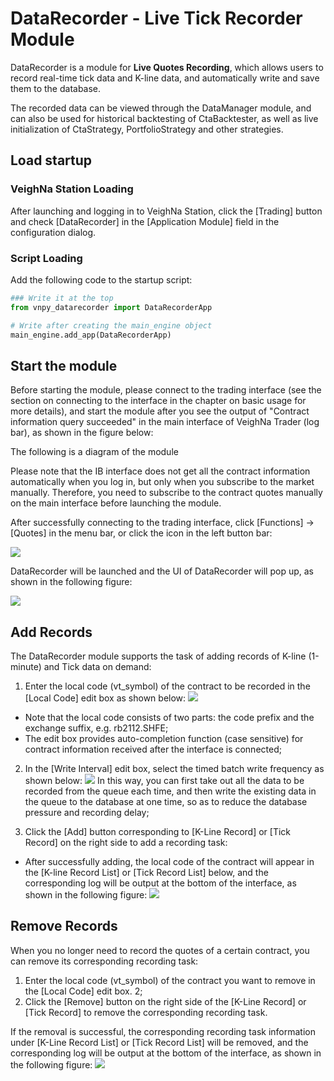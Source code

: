 # DataRecorder - Live Tick Recorder Module

DataRecorder is a module for **Live Quotes Recording**, which allows users to record real-time tick data and K-line data, and automatically write and save them to the database.

The recorded data can be viewed through the DataManager module, and can also be used for historical backtesting of CtaBacktester, as well as live initialization of CtaStrategy, PortfolioStrategy and other strategies.

## Load startup

### VeighNa Station Loading

After launching and logging in to VeighNa Station, click the [Trading] button and check [DataRecorder] in the [Application Module] field in the configuration dialog.

### Script Loading

Add the following code to the startup script:

```python 3
### Write it at the top
from vnpy_datarecorder import DataRecorderApp

# Write after creating the main_engine object
main_engine.add_app(DataRecorderApp)
```

## Start the module

Before starting the module, please connect to the trading interface (see the section on connecting to the interface in the chapter on basic usage for more details), and start the module after you see the output of "Contract information query succeeded" in the main interface of VeighNa Trader (log bar), as shown in the figure below:

The following is a diagram of the module [](https://vnpy-doc.oss-cn-shanghai.aliyuncs.com/cta_strategy/1.png)

Please note that the IB interface does not get all the contract information automatically when you log in, but only when you subscribe to the market manually. Therefore, you need to subscribe to the contract quotes manually on the main interface before launching the module.

After successfully connecting to the trading interface, click [Functions] -> [Quotes] in the menu bar, or click the icon in the left button bar:

![](https://vnpy-doc.oss-cn-shanghai.aliyuncs.com/data_recorder/1.png)

DataRecorder will be launched and the UI of DataRecorder will pop up, as shown in the following figure:

![](https://vnpy-doc.oss-cn-shanghai.aliyuncs.com/data_recorder/4.png)


## Add Records

The DataRecorder module supports the task of adding records of K-line (1-minute) and Tick data on demand:

1. Enter the local code (vt_symbol) of the contract to be recorded in the [Local Code] edit box as shown below:
![](https://vnpy-doc.oss-cn-shanghai.aliyuncs.com/data_recorder/5.png)
- Note that the local code consists of two parts: the code prefix and the exchange suffix, e.g. rb2112.SHFE;
- The edit box provides auto-completion function (case sensitive) for contract information received after the interface is connected;

2. In the [Write Interval] edit box, select the timed batch write frequency as shown below:
![](https://vnpy-doc.oss-cn-shanghai.aliyuncs.com/data_recorder/6.png)
In this way, you can first take out all the data to be recorded from the queue each time, and then write the existing data in the queue to the database at one time, so as to reduce the database pressure and recording delay;

3. Click the [Add] button corresponding to [K-Line Record] or [Tick Record] on the right side to add a recording task:

- After successfully adding, the local code of the contract will appear in the [K-line Record List] or [Tick Record List] below, and the corresponding log will be output at the bottom of the interface, as shown in the following figure:
![](https://vnpy-doc.oss-cn-shanghai.aliyuncs.com/data_recorder/10.png)


## Remove Records

When you no longer need to record the quotes of a certain contract, you can remove its corresponding recording task:

1. Enter the local code (vt_symbol) of the contract you want to remove in the [Local Code] edit box. 2;
2. Click the [Remove] button on the right side of the [K-Line Record] or [Tick Record] to remove the corresponding recording task.

If the removal is successful, the corresponding recording task information under [K-Line Record List] or [Tick Record List] will be removed, and the corresponding log will be output at the bottom of the interface, as shown in the following figure:
![](https://vnpy-doc.oss-cn-shanghai.aliyuncs.com/data_recorder/9.png)
